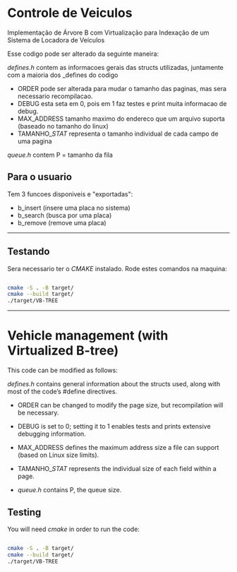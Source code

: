 # Controle de Veiculos 

Implementação de Árvore B com Virtualização para Indexação de um Sistema de Locadora de Veículos

Esse codigo pode ser alterado da seguinte maneira:

_defines.h_ contem as informacoes gerais das structs utilizadas, juntamente com a maioria dos _defines do codigo
- ORDER pode ser alterada para mudar o tamanho das paginas, mas sera necessario recompilacao.
- DEBUG esta seta em 0, pois em 1 faz testes e print muita informacao de debug.
- MAX_ADDRESS tamanho maximo do endereco que um arquivo suporta (baseado no tamanho do linux)
- TAMANHO_$STAT$ representa o tamanho individual de cada campo de uma pagina

_queue.h_ contem P = tamanho da fila

## Para o usuario
Tem 3 funcoes disponiveis e "exportadas":
- b_insert (insere uma placa no sistema)
- b_search (busca por uma placa)
- b_remove (remove uma placa)

---
## Testando

Sera necessario ter o *CMAKE* instalado.
Rode estes comandos na maquina:
``` bash

cmake -S . -B target/
cmake --build target/
./target/VB-TREE

```
---
# Vehicle management (with Virtualized B-tree)

This code can be modified as follows:

_defines.h_ contains general information about the structs used, along with most of the code’s #define directives.

- ORDER can be changed to modify the page size, but recompilation will be necessary.
- DEBUG is set to 0; setting it to 1 enables tests and prints extensive debugging information.
- MAX_ADDRESS defines the maximum address size a file can support (based on Linux size limits).
- TAMANHO_$STAT$ represents the individual size of each field within a page.

- _queue.h_ contains P, the queue size.

## Testing

You will need *cmake* in order to run the code:

``` bash

cmake -S . -B target/
cmake --build target/
./target/VB-TREE

```
